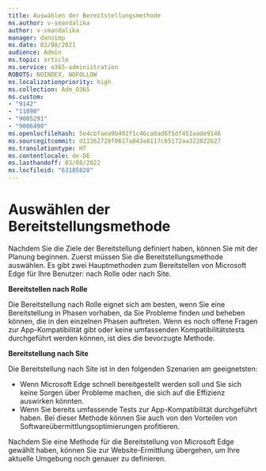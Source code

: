 ```yaml
---
title: Auswählen der Bereitstellungsmethode
ms.author: v-smandalika
author: v-smandalika
manager: dansimp
ms.date: 03/08/2021
audience: Admin
ms.topic: article
ms.service: o365-administration
ROBOTS: NOINDEX, NOFOLLOW
ms.localizationpriority: high
ms.collection: Adm_O365
ms.custom:
- "9142"
- "11090"
- "9005291"
- "9006490"
ms.openlocfilehash: 5e4cbfaea9b492f1c46ca0ad6f5df451aade9146
ms.sourcegitcommit: d11262728f0617a843a0117cb5172aa322022b27
ms.translationtype: HT
ms.contentlocale: de-DE
ms.lasthandoff: 03/08/2022
ms.locfileid: "63185828"
---
```

# <a name="determine-your-deployment-method"></a>Auswählen der Bereitstellungsmethode

Nachdem Sie die Ziele der Bereitstellung definiert haben, können Sie mit der Planung beginnen. Zuerst müssen Sie die Bereitstellungsmethode auswählen. Es gibt zwei Hauptmethoden zum Bereitstellen von Microsoft Edge für Ihre Benutzer: nach Rolle oder nach Site.

**Bereitstellen nach Rolle**

Die Bereitstellung nach Rolle eignet sich am besten, wenn Sie eine Bereitstellung in Phasen vorhaben, da Sie Probleme finden und beheben können, die in den einzelnen Phasen auftreten. Wenn es noch offene Fragen zur App-Kompatibilität gibt oder keine umfassenden Kompatibilitätstests durchgeführt werden können, ist dies die bevorzugte Methode.

**Bereitstellung nach Site**

Die Bereitstellung nach Site ist in den folgenden Szenarien am geeignetsten:
- Wenn Microsoft Edge schnell bereitgestellt werden soll und Sie sich keine Sorgen über Probleme machen, die sich auf die Effizienz auswirken könnten.
- Wenn Sie bereits umfassende Tests zur App-Kompatibilität durchgeführt haben. Bei dieser Methode können Sie auch von den Vorteilen von Softwareübermittlungsoptimierungen profitieren.

Nachdem Sie eine Methode für die Bereitstellung von Microsoft Edge gewählt haben, können Sie zur Website-Ermittlung übergehen, um Ihre aktuelle Umgebung noch genauer zu definieren.
